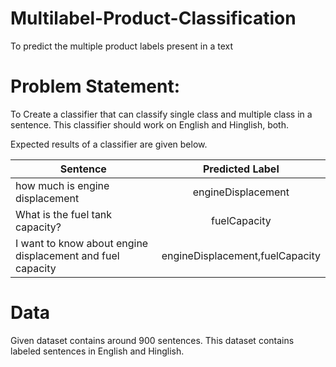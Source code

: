 # Multilabel-Product-Classification
To predict the multiple product labels present in a text 


# Problem Statement: 

To Create a classifier that can classify single class and multiple class in a sentence. This classifier should work on English and Hinglish, both.


Expected results of a classifier are given below.


| Sentence     | Predicted Label      |
| ------------- |:-------------:| 
| how much is engine displacement  | engineDisplacement | 
| What is the fuel tank capacity?      | fuelCapacity |   
| I want to know about engine displacement and fuel capacity | engineDisplacement,fuelCapacity |

# Data

Given dataset contains around 900 sentences. This dataset contains labeled
sentences in English and Hinglish.

